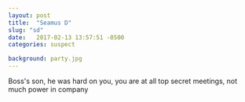 ```yaml
---
layout: post
title:  "Seamus D"
slug: "sd"
date:   2017-02-13 13:57:51 -0500
categories: suspect

background: party.jpg
---
```

Boss's son, he was hard on you, you are at all top secret meetings, not much power in company